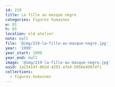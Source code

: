 ```yaml
---
id: 219
title: La fille au masque négre
categories: Figures humaines
w: 81
h: 65
location: old atelier
note: null
file: '@img/219-la-fille-au-masque-negre.jpg'
year: '1999'
year_start: 1999
year_end: null
image: '@img/219-la-fille-au-masque-negre.jpg'
uuid: 1a23414f-8b2d-4292-a7e4-5856e49874f1
collections:
  - figures-humaines
---
```


